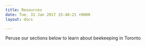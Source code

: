 ```yaml
---
title: Resources
date: Tue, 31 Jan 2017 15:48:21 +0000
layout: docs

---
```

Peruse our sections below to learn about beekeeping in Toronto